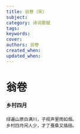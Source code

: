 ```yaml
---
title: 翁卷（宋）
subject: 
category: 诗词歌赋
tags: 
keywords: 
cover: 
authors: 翁卷
created_when: 
updated_when: 
---
```


# 翁卷

#### 乡村四月

```
绿遍山原白满川，子规声里雨如烟。
乡村四月闲人少，才了蚕桑又插田。
```